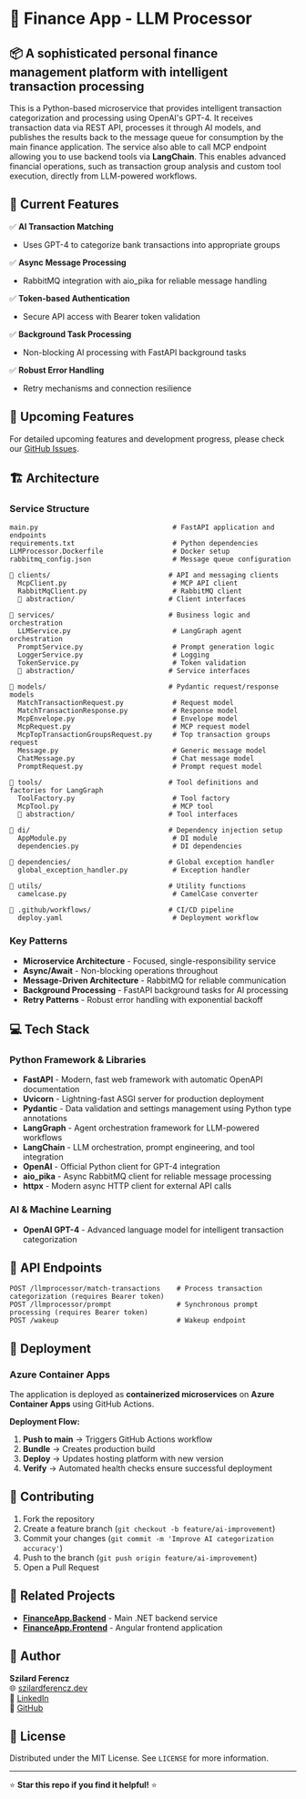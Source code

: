 # 💼 Finance App - LLM Processor

## 📦 A sophisticated personal finance management platform with intelligent transaction processing

This is a Python-based microservice that provides intelligent transaction categorization and processing using OpenAI's GPT-4. It receives transaction data via REST API, processes it through AI models, and publishes the results back to the message queue for consumption by the main finance application. The service also able to call MCP endpoint allowing you to use backend tools via **LangChain**. This enables advanced financial operations, such as transaction group analysis and custom tool execution, directly from LLM-powered workflows.

## 🎯 Current Features

✅ **AI Transaction Matching** 
  - Uses GPT-4 to categorize bank transactions into appropriate groups

✅ **Async Message Processing** 
  - RabbitMQ integration with aio_pika for reliable message handling  

✅ **Token-based Authentication**
  - Secure API access with Bearer token validation

✅ **Background Task Processing**
  - Non-blocking AI processing with FastAPI background tasks  

✅ **Robust Error Handling** 
  - Retry mechanisms and connection resilience

## 🔮 Upcoming Features

For detailed upcoming features and development progress, please check our [GitHub Issues](https://github.com/Sziszka90/FinanceApp.LLMProcessor/issues).

## 🏗️ Architecture

### **Service Structure**

```
main.py                                 # FastAPI application and endpoints
requirements.txt                        # Python dependencies
LLMProcessor.Dockerfile                 # Docker setup
rabbitmq_config.json                    # Message queue configuration

📁 clients/                             # API and messaging clients
  McpClient.py                          # MCP API client
  RabbitMqClient.py                     # RabbitMQ client
  📁 abstraction/                       # Client interfaces

📁 services/                            # Business logic and orchestration
  LLMService.py                         # LangGraph agent orchestration
  PromptService.py                      # Prompt generation logic
  LoggerService.py                      # Logging
  TokenService.py                       # Token validation
  📁 abstraction/                       # Service interfaces

📁 models/                              # Pydantic request/response models
  MatchTransactionRequest.py            # Request model
  MatchTransactionResponse.py           # Response model
  McpEnvelope.py                        # Envelope model
  McpRequest.py                         # MCP request model
  McpTopTransactionGroupsRequest.py     # Top transaction groups request
  Message.py                            # Generic message model
  ChatMessage.py                        # Chat message model
  PromptRequest.py                      # Prompt request model

📁 tools/                               # Tool definitions and factories for LangGraph
  ToolFactory.py                        # Tool factory
  McpTool.py                            # MCP tool
  📁 abstraction/                       # Tool interfaces

📁 di/                                  # Dependency injection setup
  AppModule.py                          # DI module
  dependencies.py                       # DI dependencies

📁 dependencies/                        # Global exception handler
  global_exception_handler.py           # Exception handler

📁 utils/                               # Utility functions
  camelcase.py                          # CamelCase converter

📁 .github/workflows/                   # CI/CD pipeline
  deploy.yaml                           # Deployment workflow
```

### **Key Patterns**

- **Microservice Architecture** - Focused, single-responsibility service
- **Async/Await** - Non-blocking operations throughout
- **Message-Driven Architecture** - RabbitMQ for reliable communication
- **Background Processing** - FastAPI background tasks for AI processing
- **Retry Patterns** - Robust error handling with exponential backoff

## 💻 Tech Stack

### **Python Framework & Libraries**

- **FastAPI** - Modern, fast web framework with automatic OpenAPI documentation
- **Uvicorn** - Lightning-fast ASGI server for production deployment
- **Pydantic** - Data validation and settings management using Python type annotations
- **LangGraph** - Agent orchestration framework for LLM-powered workflows
- **LangChain** - LLM orchestration, prompt engineering, and tool integration
- **OpenAI** - Official Python client for GPT-4 integration
- **aio_pika** - Async RabbitMQ client for reliable message processing
- **httpx** - Modern async HTTP client for external API calls

### **AI & Machine Learning**

- **OpenAI GPT-4** - Advanced language model for intelligent transaction categorization

## 🔧 API Endpoints

```http
POST /llmprocessor/match-transactions    # Process transaction categorization (requires Bearer token)
POST /llmprocessor/prompt                # Synchronous prompt processing (requires Bearer token)
POST /wakeup                             # Wakeup endpoint
```

## 🚀 Deployment

### **Azure Container Apps**

The application is deployed as **containerized microservices** on **Azure Container Apps** using GitHub Actions.

**Deployment Flow:**

1. **Push to main** → Triggers GitHub Actions workflow
2. **Bundle** → Creates production build
3. **Deploy** → Updates hosting platform with new version
4. **Verify** → Automated health checks ensure successful deployment

## 🤝 Contributing

1. Fork the repository
2. Create a feature branch (`git checkout -b feature/ai-improvement`)
3. Commit your changes (`git commit -m 'Improve AI categorization accuracy'`)
4. Push to the branch (`git push origin feature/ai-improvement`)
5. Open a Pull Request

## 🔗 Related Projects

- **[FinanceApp.Backend](https://github.com/Sziszka90/FinanceApp.Backend)** - Main .NET backend service
- **[FinanceApp.Frontend](https://github.com/Sziszka90/FinanceApp.Frontend)** - Angular frontend application

## 👤 Author

**Szilard Ferencz**  
🌐 [szilardferencz.dev](https://www.szilardferencz.dev)  
💼 [LinkedIn](https://www.linkedin.com/in/szilard-ferencz/)  
🐙 [GitHub](https://github.com/Sziszka90)

## 📄 License

Distributed under the MIT License. See `LICENSE` for more information.

---

⭐ **Star this repo if you find it helpful!** ⭐
